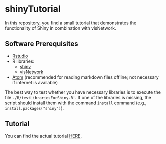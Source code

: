 # shinyTutorial
In this repository, you find a small tutorial that demonstrates the functionality of Shiny in combination with visNetwork.


## Software Prerequisites
- [Rstudio](https://www.rstudio.com/)
- R libraries:
  - [shiny](https://shiny.rstudio.com/)
  - [visNetwork](https://datastorm-open.github.io/visNetwork/)
- [Atom](https://atom.io/) (recommended for reading markdown files offline; not necessary if internet is available)   

The best way to test whether you have necessary libraries is to execute the file `./R/testLibrariesForShiny.R'`. If one of the libraries is missing, the script should install them with the command `install` command (e.g., `install.packages("shiny")`).


## Tutorial
You can find the actual tutorial [HERE](shinyTutorial.md).
